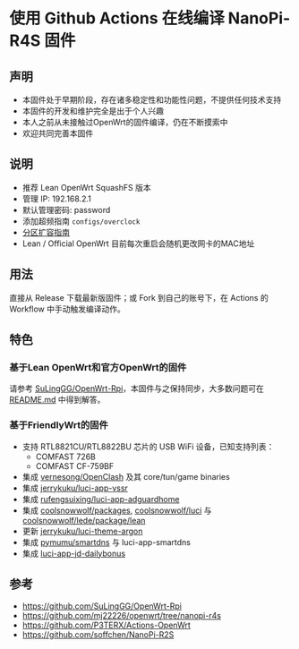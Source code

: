 # 使用 Github Actions 在线编译 NanoPi-R4S 固件

## 声明
* 本固件处于早期阶段，存在诸多稳定性和功能性问题，不提供任何技术支持
* 本固件的开发和维护完全是出于个人兴趣
* 本人之前从未接触过OpenWrt的固件编译，仍在不断摸索中
* 欢迎共同完善本固件

## 说明
* 推荐 Lean OpenWrt SquashFS 版本
* 管理 IP: 192.168.2.1
* 默认管理密码: password
* 添加超频指南 `configs/overclock`
* [分区扩容指南](https://mlapp.cn/1011.html)
* Lean / Official OpenWrt 目前每次重启会随机更改网卡的MAC地址

## 用法
直接从 Release 下载最新版固件；或 Fork 到自己的账号下，在 Actions 的 Workflow 中手动触发编译动作。

## 特色
### 基于Lean OpenWrt和官方OpenWrt的固件
请参考 [SuLingGG/OpenWrt-Rpi](https://github.com/SuLingGG/OpenWrt-Rpi)，本固件与之保持同步，大多数问题可在 [README.md](https://github.com/SuLingGG/OpenWrt-Rpi/blob/main/README.md) 中得到解答。

### 基于FriendlyWrt的固件
* 支持 RTL8821CU/RTL8822BU 芯片的 USB WiFi 设备，已知支持列表：
    - COMFAST 726B
    - COMFAST CF-759BF
* 集成 [vernesong/OpenClash](https://github.com/vernesong/OpenClash) 及其 core/tun/game binaries
* 集成 [jerrykuku/luci-app-vssr](https://github.com/jerrykuku/luci-app-vssr)
* 集成 [rufengsuixing/luci-app-adguardhome](https://github.com/rufengsuixing/luci-app-adguardhome)
* 集成 [coolsnowwolf/packages](https://github.com/coolsnowwolf/packages), [coolsnowwolf/luci](https://github.com/coolsnowwolf/luci) 与 [coolsnowwolf/lede/package/lean](https://github.com/coolsnowwolf/lede/tree/master/package/lean)
* 更新 [jerrykuku/luci-theme-argon](https://github.com/jerrykuku/luci-theme-argon)
* 集成 [pymumu/smartdns](https://github.com/pymumu/smartdns) 与 luci-app-smartdns
* 集成 [luci-app-jd-dailybonus](https://github.com/jerrykuku/luci-app-jd-dailybonus)

## 参考
* https://github.com/SuLingGG/OpenWrt-Rpi
* https://github.com/mj22226/openwrt/tree/nanopi-r4s
* https://github.com/P3TERX/Actions-OpenWrt
* https://github.com/soffchen/NanoPi-R2S
